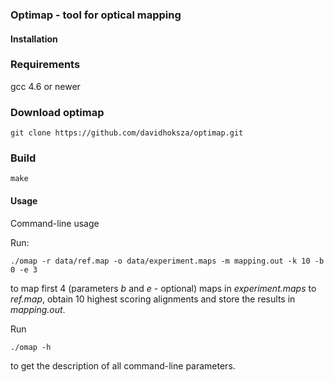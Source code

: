 ### Optimap - tool for optical mapping


#### Installation

### Requirements

gcc 4.6 or newer

### Download optimap

```
git clone https://github.com/davidhoksza/optimap.git
```


### Build

```
make
```

#### Usage

Command-line usage

Run:

```
./omap -r data/ref.map -o data/experiment.maps -m mapping.out -k 10 -b 0 -e 3
```
  
to map first 4 (parameters *b* and *e* - optional) maps in *experiment.maps* to *ref.map*, obtain 10 highest scoring alignments and store the results in *mapping.out*.

Run

```
./omap -h
```

to get the description of all command-line parameters.
